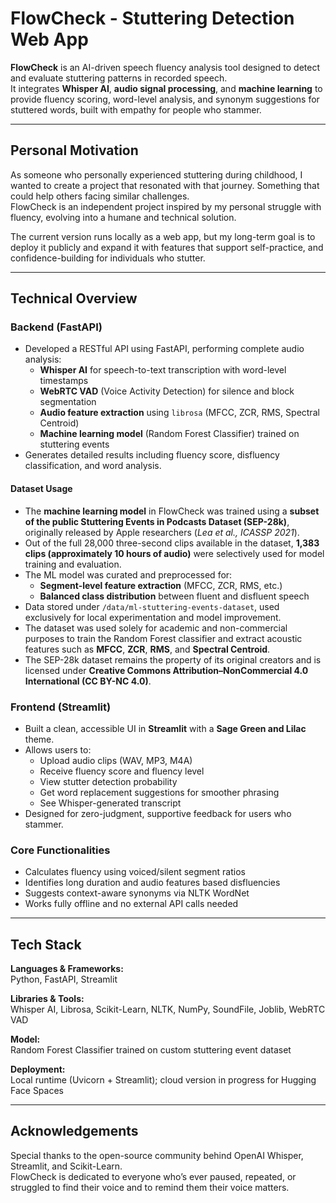 # FlowCheck - Stuttering Detection Web App

**FlowCheck** is an AI-driven speech fluency analysis tool designed to detect and evaluate stuttering patterns in recorded speech.  
It integrates **Whisper AI**, **audio signal processing**, and **machine learning** to provide fluency scoring, word-level analysis, and synonym suggestions for stuttered words, built with empathy for people who stammer.

---

## Personal Motivation

As someone who personally experienced stuttering during childhood, I wanted to create a project that resonated with that journey. Something that could help others facing similar challenges.  
FlowCheck is an independent project inspired by my personal struggle with fluency, evolving into a humane and technical solution.  

The current version runs locally as a web app, but my long-term goal is to deploy it publicly and expand it with features that support self-practice, and confidence-building for individuals who stutter.

---

## Technical Overview

### Backend (FastAPI)
- Developed a RESTful API using FastAPI, performing complete audio analysis:
  - **Whisper AI** for speech-to-text transcription with word-level timestamps  
  - **WebRTC VAD** (Voice Activity Detection) for silence and block segmentation  
  - **Audio feature extraction** using `librosa` (MFCC, ZCR, RMS, Spectral Centroid)  
  - **Machine learning model** (Random Forest Classifier) trained on stuttering events  
- Generates detailed results including fluency score, disfluency classification, and word analysis.

#### Dataset Usage
- The **machine learning model** in FlowCheck was trained using a **subset of the public Stuttering Events in Podcasts Dataset (SEP-28k)**, originally released by Apple researchers (*Lea et al., ICASSP 2021*).  
- Out of the full 28,000 three-second clips available in the dataset, **1,383 clips (approximately 10 hours of audio)** were selectively used for model training and evaluation.  
- The ML model was curated and preprocessed for:
  - **Segment-level feature extraction** (MFCC, ZCR, RMS, etc.)
  - **Balanced class distribution** between fluent and disfluent speech  
- Data stored under `/data/ml-stuttering-events-dataset`, used exclusively for local experimentation and model improvement.
- The dataset was used solely for academic and non-commercial purposes to train the Random Forest classifier and extract acoustic features such as **MFCC**, **ZCR**, **RMS**, and **Spectral Centroid**.  
- The SEP-28k dataset remains the property of its original creators and is licensed under **Creative Commons Attribution–NonCommercial 4.0 International (CC BY-NC 4.0)**.  



### Frontend (Streamlit)
- Built a clean, accessible UI in **Streamlit** with a **Sage Green and Lilac** theme.
- Allows users to:
  - Upload audio clips (WAV, MP3, M4A)
  - Receive fluency score and fluency level
  - View stutter detection probability
  - Get word replacement suggestions for smoother phrasing
  - See Whisper-generated transcript
- Designed for zero-judgment, supportive feedback for users who stammer.

### Core Functionalities
- Calculates fluency using voiced/silent segment ratios
- Identifies long duration and audio features based disfluencies  
- Suggests context-aware synonyms via NLTK WordNet  
- Works fully offline and no external API calls needed

---

## Tech Stack

**Languages & Frameworks:**  
Python, FastAPI, Streamlit  

**Libraries & Tools:**  
Whisper AI, Librosa, Scikit-Learn, NLTK, NumPy, SoundFile, Joblib, WebRTC VAD  

**Model:**  
Random Forest Classifier trained on custom stuttering event dataset  

**Deployment:**  
Local runtime (Uvicorn + Streamlit); cloud version in progress for Hugging Face Spaces  

---

## Acknowledgements

Special thanks to the open-source community behind OpenAI Whisper, Streamlit, and Scikit-Learn.  
FlowCheck is dedicated to everyone who’s ever paused, repeated, or struggled to find their voice and to remind them their voice matters.

